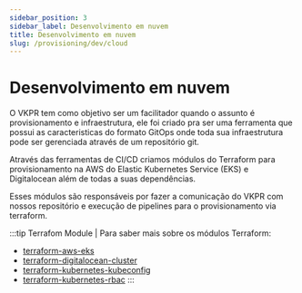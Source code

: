 ```yaml
---
sidebar_position: 3
sidebar_label: Desenvolvimento em nuvem
title: Desenvolvimento em nuvem
slug: /provisioning/dev/cloud
---
```



# Desenvolvimento em nuvem

O VKPR tem como objetivo ser um facilitador quando o assunto é provisionamento e infraestrutura, ele foi criado pra ser uma ferramenta que possui as caracteristicas do formato GitOps onde toda sua infraestrutura pode ser gerenciada através de um repositório git.

Através das ferramentas de CI/CD criamos módulos do Terraform para provisionamento na AWS do Elastic Kubernetes Service (EKS) e Digitalocean além de todas a suas dependências.

Esses módulos são responsáveis por fazer a comunicação do VKPR com nossos repositório e execução de pipelines para o provisionamento via terraform.

:::tip Terrafom Module | 
Para saber mais sobre os módulos Terraform:
 - [terraform-aws-eks](https://gitlab.com/vkpr/terraform-aws-eks)
 - [terraform-digitalocean-cluster](https://gitlab.com/vkpr/terraform-digitalocean-cluster)
 - [terraform-kubernetes-kubeconfig](https://gitlab.com/vkpr/terraform-kubernetes-kubeconfig)   
 - [terraform-kubernetes-rbac](https://gitlab.com/vkpr/terraform-kubernetes-rbac) 
:::